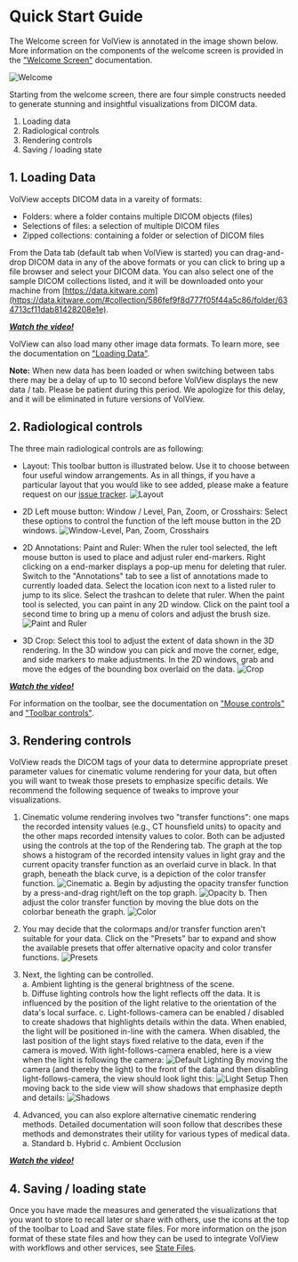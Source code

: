 # Quick Start Guide

The Welcome screen for VolView is annotated in the image shown below. More information on the components of the welcome screen is provided in the ["Welcome Screen"](welcome_screen.html) documentation.

![Welcome](./assets/01-volview-welcome-notes.jpg)

Starting from the welcome screen, there are four simple constructs needed to generate stunning and insightful visualizations from DICOM data.
1. Loading data
2. Radiological controls
3. Rendering controls
4. Saving / loading state

## 1. Loading Data

VolView accepts DICOM data in a vareity of formats:
* Folders: where a folder contains multiple DICOM objects (files)
* Selections of files: a selection of multiple DICOM files
* Zipped collections: containing a folder or selection of DICOM files

From the Data tab (default tab when VolView is started) you can drag-and-drop DICOM data in any of the above formats or you can click to bring up a file browser and select your DICOM data.  You can also select one of the sample DICOM collections listed, and it will be downloaded onto your machine from [https://data.kitware.com](https://data.kitware.com/#collection/586fef9f8d777f05f44a5c86/folder/634713cf11dab81428208e1e).

[***Watch the video!***](https://youtu.be/4PvZd7yTzf0)

VolView can also load many other image data formats.  To learn more, see the documentation on ["Loading Data"](loading_data.html).

**Note:** When new data has been loaded or when switching between tabs there may be a delay of up to 10 second before VolView displays the new data / tab. Please be patient during this period.  We apologize for this delay, and it will be eliminated in future versions of VolView.

## 2. Radiological controls

The three main radiological controls are as following:

* Layout: This toolbar button is illustrated below. Use it to choose between four useful window arrangements.  As in all things, if you have a particular layout that you would like to see added, please make a feature request on our [issue tracker](https://github.com/Kitware/VolView/issues).  ![Layout](./assets/07-volview-layout-notes.jpg)

* 2D Left mouse button: Window / Level, Pan, Zoom, or Crosshairs: Select these options to control the function of the left mouse button in the 2D windows.  ![Window-Level, Pan, Zoom, Crosshairs](./assets/10-volview-wl-pan-zoom-notes.jpg)

* 2D Annotations: Paint and Ruler: When the ruler tool selected, the left mouse button is used to place and adjust ruler end-markers.  Right clicking on a end-marker displays a pop-up menu for deleting that ruler.  Switch to the "Annotations" tab to see a list of annotations made to currently loaded data.  Select the location icon next to a listed ruler to jump to its slice.  Select the trashcan to delete that ruler.  When the paint tool is selected, you can paint in any 2D window.  Click on the paint tool a second time to bring up a menu of colors and adjust the brush size. ![Paint and Ruler](./assets/11-volview-paint-notes.jpg)

* 3D Crop: Select this tool to adjust the extent of data shown in the 3D rendering.  In the 3D window you can pick and move the corner, edge, and side markers to make adjustments.  In the 2D windows, grab and move the edges of the bounding box overlaid on the data. ![Crop](./assets/13-volview-crop.jpg)

[***Watch the video!***](https://youtu.be/Bj4ijh_VLUQ)

For information on the toolbar, see the documentation on ["Mouse controls"](mouse_controls.html) and ["Toolbar controls"](toolbar.html).


## 3. Rendering controls

VolView reads the DICOM tags of your data to determine appropriate preset parameter values for cinematic volume rendering for your data, but often you will want to tweak those presets to emphasize specific details.  We recommend the following sequence of tweaks to improve your visualizations.

1. Cinematic volume rendering involves two "transfer functions": one maps the recorded intensity values (e.g., CT hounsfield units) to opacity and the other maps recorded intensity values to color.   Both can be adjusted using the controls at the top of the Rendering tab.   The graph at the top shows a histogram of the recorded intensity values in light gray and the current opacity transfer function as an overlaid curve in black.  In that graph, beneath the black curve, is a depiction of the color transfer function. ![Cinematic](./assets/16-volview-rendering.jpg)
    a. Begin by adjusting the opacity transfer function by a press-and-drag right/left on the top graph.  ![Opacity](./assets/17-volview-opacity-notes.jpg)
    b. Then adjust the color transfer function by moving the blue dots on the colorbar beneath the graph.  ![Color](./assets/17-volview-colormap-notes.jpg)

2. You may decide that the colormaps and/or transfer function aren't suitable for your data.  Click on the "Presets" bar to expand and show the available presets that offer alternative opacity and color transfer functions. ![Presets](./assets/18-volview-presets.jpg)
3. Next, the lighting can be controlled.  
    a. Ambient lighting is the general brightness of the scene.  
    b. Diffuse lighting controls how the light reflects off the data.  It is influenced by the position of the light relative to the orientation of the data's local surface.
    c. Light-follows-camera can be enabled / disabled to create shadows that highlights details within the data.  When enabled, the light will be positioned in-line with the camera.   When disabled, the last position of the light stays fixed relative to the data, even if the camera is moved. With light-follows-camera enabled, here is a view when the light is following the camera: ![Default Lighting](./assets/20-volview-lightfollowcamera1.jpg)  By moving the camera (and thereby the light) to the front of the data and then disabling light-follows-camera, the view should look light this: ![Light Setup](./assets/20-volview-lightfollowcamera2.jpg)  Then moving back to the side view will show shadows that emphasize depth and details: ![Shadows](./assets/20-volview-lightfollowcamera3.jpg)

4. Advanced, you can also explore alternative cinematic rendering methods.  Detailed documentation will soon follow that describes these methods and demonstrates their utility for various types of medical data.
    a. Standard
    b. Hybrid
    c. Ambient Occlusion

[***Watch the video!***](https://youtu.be/eyrGd-meg6I)

## 4. Saving / loading state

Once you have made the measures and generated the visualizations that you want to store to recall later or share with others, use the icons at the top of the toolbar to Load and Save state files.   For more information on the json format of these state files and how they can be used to integrate VolView with workflows and other services, see [State Files](state_files.html).
